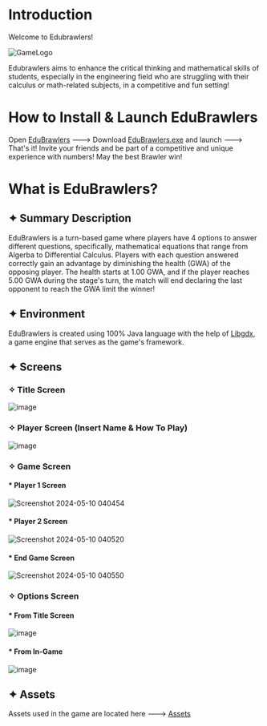 # Introduction
Welcome to Edubrawlers!

![GameLogo](https://github.com/Fuzaru/EduBrawler/assets/159225948/e561a659-a53f-488a-8a9b-25ed353472ce)

Edubrawlers aims to enhance the critical thinking and mathematical skills of students, especially in the engineering field who are struggling with their calculus or math-related subjects, in a competitive and fun setting! 

# How to Install & Launch EduBrawlers

Open [EduBrawlers](https://github.com/Fuzaru/EduBrawler/tree/master/EduBrawlers) ---> Download [EduBrawlers.exe](https://github.com/Fuzaru/EduBrawler/blob/master/EduBrawlers/EduBrawlers.exe) and launch ---> That's it! Invite your friends and be part of a competitive and unique experience with numbers! May the best Brawler win!

# What is EduBrawlers?

## ✦ Summary Description
EduBrawlers is a turn-based game where players have 4 options to answer different questions, specifically, mathematical equations that range from Algerba to Differential Calculus. Players with each question answered correctly gain an advantage by diminishing the health (GWA) of the opposing player. The health starts at 1.00 GWA, and if the player reaches 5.00 GWA during the stage's turn, the match will end declaring the last opponent to reach the GWA limit the winner!

## ✦ Environment
EduBrawlers is created using 100% Java language with the help of [Libgdx](https://libgdx.com/), a game engine that serves as the game's framework. 

## ✦ Screens 

### ✧ Title Screen
![image](https://github.com/Fuzaru/EduBrawler/assets/159225948/fb1c8af4-1a76-47b8-a22f-b73d329d3131)

### ✧ Player Screen (Insert Name & How To Play)
![image](https://github.com/Fuzaru/EduBrawler/assets/159225948/09f00c3f-2c73-49bd-9abc-5cae836b3760)

### ✧ Game Screen
#### * Player 1 Screen
![Screenshot 2024-05-10 040454](https://github.com/Fuzaru/EduBrawler/assets/159225948/e6fcb90d-12ad-470a-b37c-ea997e86b50a)
#### * Player 2 Screen
![Screenshot 2024-05-10 040520](https://github.com/Fuzaru/EduBrawler/assets/159225948/e1063d0e-0ad9-412d-a596-58aaedb2f0bb)
#### * End Game Screen
![Screenshot 2024-05-10 040550](https://github.com/Fuzaru/EduBrawler/assets/159225948/e1edca9f-ffd5-4b2d-a4ec-c209c3a5b6a1)

### ✧ Options Screen
#### * From Title Screen
![image](https://github.com/Fuzaru/EduBrawler/assets/159225948/c61e0d43-8a02-4c96-aee1-293a45abcf33)
#### * From In-Game
![image](https://github.com/Fuzaru/EduBrawler/assets/159225948/d038ec2c-685f-450f-97e6-80415a7657df)

## ✦ Assets
Assets used in the game are located here ---> [Assets](https://github.com/Fuzaru/EduBrawlers/tree/master/EduBrawlers/EduBrawlers/assets)




